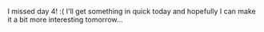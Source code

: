 I missed day 4! :( I'll get something in quick today and hopefully I can make it a bit more interesting tomorrow...
